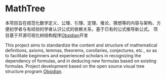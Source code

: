 # MathTree
 
本项目旨在规范化数学定义、公理、引理、定理、推论、猜想等的内容与架构，方便初学者与有经验的学者认识公式的依赖关系，基于已有的公式推导新公式。
项目基于开源可视化树结构程序[Obsidian](https://github.com/obsidianmd/obsidian-releases)开发

This project aims to standardize the content and structure of mathematical definitions, axioms, lemmas, theorems, corollaries, conjectures, etc., so as to facilitate beginners and experienced scholars in recognizing the dependency of formulas, and in deducing new formulas based on existing formulas.
Project development based on the open source visual tree structure program [Obsidian](https://github.com/obsidianmd/obsidian-releases).
